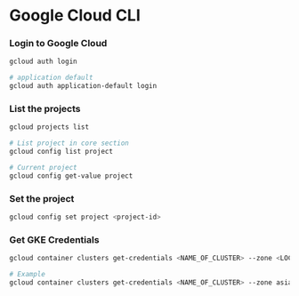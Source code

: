 # Google Cloud CLI

### Login to Google Cloud

```bash
gcloud auth login

# application default
gcloud auth application-default login
```

### List the projects

```bash
gcloud projects list

# List project in core section
gcloud config list project

# Current project
gcloud config get-value project
```

### Set the project

```bash {"id":"01HZBZHYK70RX58KDCSEWS1B9H"}
gcloud config set project <project-id>
```

### Get GKE Credentials

```bash
gcloud container clusters get-credentials <NAME_OF_CLUSTER> --zone <LOCATION> --project <PROJECT_ID>

# Example
gcloud container clusters get-credentials <NAME_OF_CLUSTER> --zone asia-southeast1-a --project <PROJECT_ID>
```
